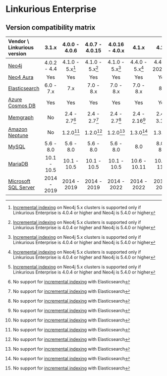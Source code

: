 # Linkurious Enterprise

## Version compatibility matrix

| Vendor \ Linkurious version|     3.1.x     |  4.0.0 - 4.0.6  | 4.0.7 - 4.0.15  | 4.0.16 - 4.0.x  |      4.1.x      |        4.2.x       |
|:---------------------------|:-------------:|:---------------:|:---------------:|:---------------:|:---------------:|:------------------:|
| [Neo4j][a]                 |  4.0.2 - 4.4  | 4.1.0 - 5.x[^1] | 4.1.0 - 5.x[^1] | 4.1.0 - 5.x[^1] | 4.4.0 - 5.x[^1] | 4.4.0 - 2025.x[^1] |
| [Neo4 Aura][b]             |      Yes      |      Yes        |       Yes       |       Yes       |       Yes       |         Yes        |
| [Elasticsearch][c]         | 6.0 - 7.x     |      7.x        |    7.0 - 8.x    |    7.0 - 8.x    |    7.0 - 8.x    |         8.x        |
| [Azure Cosmos DB][d]       |      Yes      |      Yes        |      Yes        |       Yes       |       Yes       |         Yes        |
| [Memgraph][e]              |      No       | 2.4 - 2.7[^2]   | 2.4 - 2.7[^2]   |  2.4 - 2.7[^2]  | 2.4 - 2.16[^2]  |    2.4 - 3.1[^2]   |
| [Amazon Neptune][f]        |      No       |   1.2.0[^2]     |   1.2.0[^2]     |    1.2.0[^2]    |    1.3.0[^2]    |      1.3.0[^2]     |
| [MySQL][g]                 |   5.6 - 8.0   |   5.6 - 8.0     |   5.6 - 8.0     |    5.6 - 8.0    |       8.0       |      8.0 - 8.4     |
| [MariaDB][h]               |  10.1 - 10.5  |  10.1 - 10.5    |  10.1 - 10.5    |   10.1 - 10.5   |  10.6 - 10.11   |     10.6 - 11.4    |
| [Microsoft SQL Server][i]  |  2014 - 2019  |  2014 - 2019    |  2014 - 2019    |   2014 - 2022   |   2014 - 2022   |     2014 - 2022    |

[a]: https://neo4j.com/
[b]: https://neo4j.com/aura/
[c]: https://www.elastic.co/enterprise-search
[d]: https://azure.microsoft.com/en-us/products/cosmos-db
[e]: https://memgraph.com/
[f]: https://aws.amazon.com/neptune/
[g]: https://www.mysql.com/
[h]: https://mariadb.org/
[i]: https://www.microsoft.com/en-us/sql-server/

[^1]: [Incremental indexing](https://doc.linkurious.com/admin-manual/4.0/incremental-indexing/) on Neo4j 5.x clusters is supported only if Linkurious Enterprise is 4.0.4 or higher and Neo4j is 5.4.0 or higher
[^2]: No support for [incremental indexing](https://doc.linkurious.com/admin-manual/4.0/incremental-indexing/) with Elasticsearch
